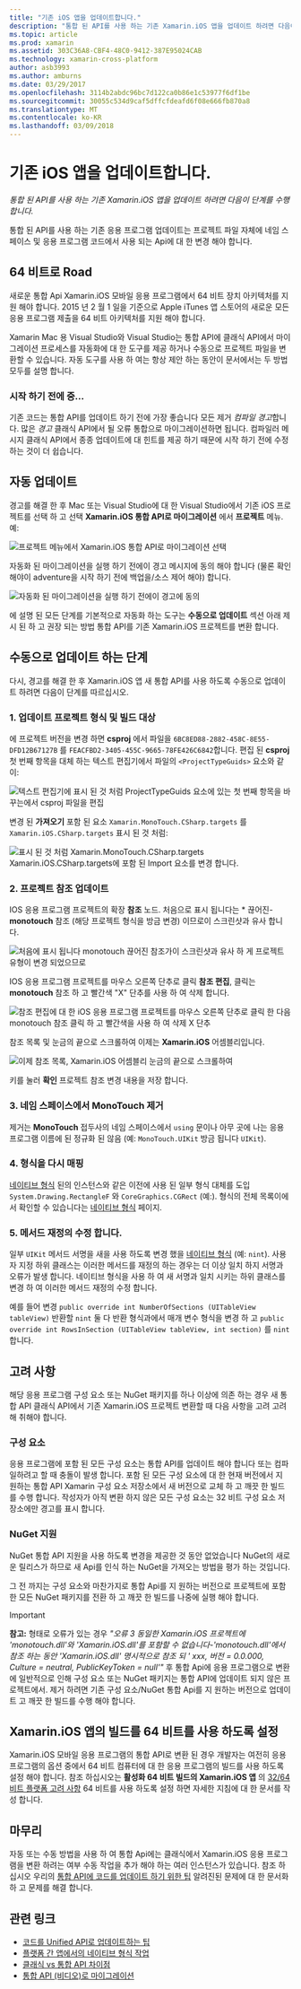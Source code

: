 ```yaml
---
title: "기존 iOS 앱을 업데이트합니다."
description: "통합 된 API를 사용 하는 기존 Xamarin.iOS 앱을 업데이트 하려면 다음이 단계를 수행 합니다."
ms.topic: article
ms.prod: xamarin
ms.assetid: 303C36A8-CBF4-48C0-9412-387E95024CAB
ms.technology: xamarin-cross-platform
author: asb3993
ms.author: amburns
ms.date: 03/29/2017
ms.openlocfilehash: 3114b2abdc96bc7d122ca0b86e1c53977f6df1be
ms.sourcegitcommit: 30055c534d9caf5dffcfdeafd6f08e666fb870a8
ms.translationtype: MT
ms.contentlocale: ko-KR
ms.lasthandoff: 03/09/2018
---
```

# <a name="updating-existing-ios-apps"></a>기존 iOS 앱을 업데이트합니다.

_통합 된 API를 사용 하는 기존 Xamarin.iOS 앱을 업데이트 하려면 다음이 단계를 수행 합니다._

통합 된 API를 사용 하는 기존 응용 프로그램 업데이트는 프로젝트 파일 자체에 네임 스페이스 및 응용 프로그램 코드에서 사용 되는 Api에 대 한 변경 해야 합니다.

## <a name="the-road-to-64-bits"></a>64 비트로 Road

새로운 통합 Api Xamarin.iOS 모바일 응용 프로그램에서 64 비트 장치 아키텍처를 지원 해야 합니다. 2015 년 2 월 1 일을 기준으로 Apple iTunes 앱 스토어의 새로운 모든 응용 프로그램 제출을 64 비트 아키텍처를 지원 해야 합니다.

Xamarin Mac 용 Visual Studio와 Visual Studio는 통합 API에 클래식 API에서 마이그레이션 프로세스를 자동화에 대 한 도구를 제공 하거나 수동으로 프로젝트 파일을 변환할 수 있습니다. 자동 도구를 사용 하 여는 항상 제안 하는 동안이 문서에서는 두 방법 모두를 설명 합니다.

### <a name="before-you-start"></a>시작 하기 전에 중...

기존 코드는 통합 API를 업데이트 하기 전에 가장 좋습니다 모든 제거 *컴파일 경고*합니다. 많은 *경고* 클래식 API에서 될 오류 통합으로 마이그레이션하면 됩니다. 컴파일러 메시지 클래식 API에서 종종 업데이트에 대 힌트를 제공 하기 때문에 시작 하기 전에 수정 하는 것이 더 쉽습니다.

## <a name="automated-updating"></a>자동 업데이트

경고를 해결 한 후 Mac 또는 Visual Studio에 대 한 Visual Studio에서 기존 iOS 프로젝트를 선택 하 고 선택 **Xamarin.iOS 통합 API로 마이그레이션** 에서 **프로젝트** 메뉴. 예:

![](updating-ios-apps-images/beta-tool1.png "프로젝트 메뉴에서 Xamarin.iOS 통합 API로 마이그레이션 선택")

자동화 된 마이그레이션을 실행 하기 전에이 경고 메시지에 동의 해야 합니다 (물론 확인 해야이 adventure을 시작 하기 전에 백업을/소스 제어 해야) 합니다.

![](updating-ios-apps-images/beta-tool2.png "자동화 된 마이그레이션을 실행 하기 전에이 경고에 동의")

에 설명 된 모든 단계를 기본적으로 자동화 하는 도구는 **수동으로 업데이트** 섹션 아래 제시 된 하 고 권장 되는 방법 통합 API를 기존 Xamarin.iOS 프로젝트를 변환 합니다.

## <a name="steps-to-update-manually"></a>수동으로 업데이트 하는 단계

다시, 경고를 해결 한 후 Xamarin.iOS 앱 새 통합 API를 사용 하도록 수동으로 업데이트 하려면 다음이 단계를 따르십시오.

### <a name="1-update-project-type--build-target"></a>1. 업데이트 프로젝트 형식 및 빌드 대상

에 프로젝트 버전을 변경 하면 **csproj** 에서 파일을 `6BC8ED88-2882-458C-8E55-DFD12B67127B` 를 `FEACFBD2-3405-455C-9665-78FE426C6842`합니다. 편집 된 **csproj** 첫 번째 항목을 대체 하는 텍스트 편집기에서 파일의 `<ProjectTypeGuids>` 요소와 같이:

![](updating-ios-apps-images/csproj.png "텍스트 편집기에 표시 된 것 처럼 ProjectTypeGuids 요소에 있는 첫 번째 항목을 바꾸는에서 csproj 파일을 편집")

변경 된 **가져오기** 포함 된 요소 `Xamarin.MonoTouch.CSharp.targets` 를 `Xamarin.iOS.CSharp.targets` 표시 된 것 처럼:

![](updating-ios-apps-images/csproj2.png "표시 된 것 처럼 Xamarin.MonoTouch.CSharp.targets Xamarin.iOS.CSharp.targets에 포함 된 Import 요소를 변경 합니다.")

### <a name="2-update-project-references"></a>2. 프로젝트 참조 업데이트

IOS 응용 프로그램 프로젝트의 확장 **참조** 노드. 처음으로 표시 됩니다는 * 끊어진- **monotouch** 참조 (해당 프로젝트 형식을 방금 변경) 이므로이 스크린샷과 유사 합니다.

![](updating-ios-apps-images/references.png "처음에 표시 됩니다 monotouch 끊어진 참조가이 스크린샷과 유사 하 게 프로젝트 유형이 변경 되었으므로")

IOS 응용 프로그램 프로젝트를 마우스 오른쪽 단추로 클릭 **참조 편집**, 클릭는 **monotouch** 참조 하 고 빨간색 "X" 단추를 사용 하 여 삭제 합니다.

![](updating-ios-apps-images/references-delete-monotouch-sml.png "참조 편집에 대 한 iOS 응용 프로그램 프로젝트를 마우스 오른쪽 단추로 클릭 한 다음 monotouch 참조 클릭 하 고 빨간색을 사용 하 여 삭제 X 단추")

참조 목록 및 눈금의 끝으로 스크롤하여 이제는 **Xamarin.iOS** 어셈블리입니다.

![](updating-ios-apps-images/references-add-xamarinios-sml.png "이제 참조 목록, Xamarin.iOS 어셈블리 눈금의 끝으로 스크롤하여")

키를 눌러 **확인** 프로젝트 참조 변경 내용을 저장 합니다.

### <a name="3-remove-monotouch-from-namespaces"></a>3. 네임 스페이스에서 MonoTouch 제거

제거는 **MonoTouch** 접두사의 네임 스페이스에서 `using` 문이나 아무 곳에 나는 응용 프로그램 이름에 된 정규화 된 않음 (예: `MonoTouch.UIKit` 방금 됩니다 `UIKit`).

### <a name="4-remap-types"></a>4. 형식을 다시 매핑

[네이티브 형식](~/cross-platform/macios/nativetypes.md) 된의 인스턴스와 같은 이전에 사용 된 일부 형식 대체를 도입 `System.Drawing.RectangleF` 와 `CoreGraphics.CGRect` (예:). 형식의 전체 목록이에서 확인할 수 있습니다는 [네이티브 형식](~/cross-platform/macios/nativetypes.md) 페이지.

### <a name="5-fix-method-overrides"></a>5. 메서드 재정의 수정 합니다.

일부 `UIKit` 메서드 서명을 새을 사용 하도록 변경 했을 [네이티브 형식](~/cross-platform/macios/nativetypes.md) (예: `nint`). 사용자 지정 하위 클래스는 이러한 메서드를 재정의 하는 경우는 더 이상 일치 하지 서명과 오류가 발생 합니다. 네이티브 형식을 사용 하 여 새 서명과 일치 시키는 하위 클래스를 변경 하 여 이러한 메서드 재정의 수정 합니다.

예를 들어 변경 `public override int NumberOfSections (UITableView tableView)` 반환할 `nint` 둘 다 반환 형식과에서 매개 변수 형식을 변경 하 고 `public override int RowsInSection (UITableView tableView, int section)` 를 `nint`합니다.

## <a name="considerations"></a>고려 사항

해당 응용 프로그램 구성 요소 또는 NuGet 패키지를 하나 이상에 의존 하는 경우 새 통합 API 클래식 API에서 기존 Xamarin.iOS 프로젝트 변환할 때 다음 사항을 고려 고려해 취해야 합니다.

### <a name="components"></a>구성 요소

응용 프로그램에 포함 된 모든 구성 요소는 통합 API를 업데이트 해야 합니다 또는 컴파일하려고 할 때 충돌이 발생 합니다. 포함 된 모든 구성 요소에 대 한 현재 버전에서 지 원하는 통합 API Xamarin 구성 요소 저장소에서 새 버전으로 교체 하 고 깨끗 한 빌드를 수행 합니다. 작성자가 아직 변환 하지 않은 모든 구성 요소는 32 비트 구성 요소 저장소에만 경고를 표시 합니다.

### <a name="nuget-support"></a>NuGet 지원

NuGet 통합 API 지원을 사용 하도록 변경을 제공한 것 동안 없었습니다 NuGet의 새로운 릴리스가 하므로 새 Api를 인식 하는 NuGet을 가져오는 방법을 평가 하는 것입니다.

그 전 까지는 구성 요소와 마찬가지로 통합 Api를 지 원하는 버전으로 프로젝트에 포함 한 모든 NuGet 패키지를 전환 하 고 깨끗 한 빌드를 나중에 실행 해야 합니다.

> [!IMPORTANT]
> **참고:** 형태로 오류가 있는 경우 _"오류 3 동일한 Xamarin.iOS 프로젝트에 'monotouch.dll'와 'Xamarin.iOS.dll'를 포함할 수 없습니다-'monotouch.dll'에서 참조 하는 동안 'Xamarin.iOS.dll' 명시적으로 참조 되 ' xxx, 버전 = 0.0.000, Culture = neutral, PublicKeyToken = null'"_ 후 통합 Api에 응용 프로그램으로 변환에 일반적으로 인해 구성 요소 또는 NuGet 패키지는 통합 API에 업데이트 되지 않은 프로젝트에서. 제거 하려면 기존 구성 요소/NuGet 통합 Api를 지 원하는 버전으로 업데이트 고 깨끗 한 빌드를 수행 해야 합니다.

## <a name="enabling-64-bit-builds-of-xamarinios-apps"></a>Xamarin.iOS 앱의 빌드를 64 비트를 사용 하도록 설정

Xamarin.iOS 모바일 응용 프로그램의 통합 API로 변환 된 경우 개발자는 여전히 응용 프로그램의 옵션 중에서 64 비트 컴퓨터에 대 한 응용 프로그램의 빌드를 사용 하도록 설정 해야 합니다. 참조 하십시오는 **활성화 64 비트 빌드의 Xamarin.iOS 앱** 의 [32/64 비트 플랫폼 고려 사항](~/cross-platform/macios/32-and-64/index.md#enable-64) 64 비트를 사용 하도록 설정 하면 자세한 지침에 대 한 문서를 작성 합니다.

## <a name="finishing-up"></a>마무리

자동 또는 수동 방법을 사용 하 여 통합 Api에는 클래식에서 Xamarin.iOS 응용 프로그램을 변환 하려는 여부 수동 작업을 추가 해야 하는 여러 인스턴스가 있습니다. 참조 하십시오 우리의 [통합 API에 코드를 업데이트 하기 위한 팁](~/cross-platform/macios/unified/updating-tips.md) 알려진된 문제에 대 한 문서화 하 고 문제를 해결 합니다.

## <a name="related-links"></a>관련 링크

- [코드를 Unified API로 업데이트하는 팁](~/cross-platform/macios/unified/updating-tips.md)
- [플랫폼 간 앱에서의 네이티브 형식 작업](~/cross-platform/macios/native-types-cross-platform.md)
- [클래식 vs 통합 API 차이점](https://developer.xamarin.com/releases/ios/api_changes/classic-vs-unified-8.6.0/)
- [통합 API (비디오)로 마이그레이션](http://university.xamarin.com/lightninglectures/migrating-to-the-unified-api)
